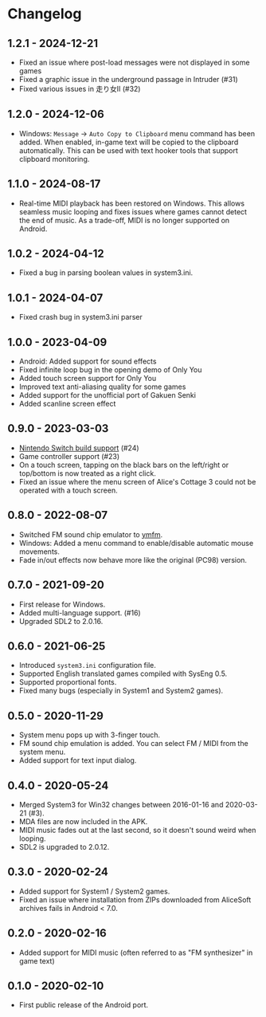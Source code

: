 # Changelog

## 1.2.1 - 2024-12-21
- Fixed an issue where post-load messages were not displayed in some games
- Fixed a graphic issue in the underground passage in Intruder (#31)
- Fixed various issues in 走り女II (#32)

## 1.2.0 - 2024-12-06
- Windows: `Message` -> `Auto Copy to Clipboard` menu command has been added.
  When enabled, in-game text will be copied to the clipboard automatically. This
  can be used with text hooker tools that support clipboard monitoring.

## 1.1.0 - 2024-08-17
- Real-time MIDI playback has been restored on Windows. This allows seamless
  music looping and fixes issues where games cannot detect the end of music.
  As a trade-off, MIDI is no longer supported on Android.

## 1.0.2 - 2024-04-12
- Fixed a bug in parsing boolean values in system3.ini.

## 1.0.1 - 2024-04-07
- Fixed crash bug in system3.ini parser

## 1.0.0 - 2023-04-09
- Android: Added support for sound effects
- Fixed infinite loop bug in the opening demo of Only You
- Added touch screen support for Only You
- Improved text anti-aliasing quality for some games
- Added support for the unofficial port of Gakuen Senki
- Added scanline screen effect

## 0.9.0 - 2023-03-03
- [Nintendo Switch build support](https://github.com/kichikuou/system3-sdl2/blob/v0.9.0/switch/README.md) (#24)
- Game controller support (#23)
- On a touch screen, tapping on the black bars on the left/right or top/bottom is now treated as a right click.
- Fixed an issue where the menu screen of Alice's Cottage 3 could not be operated with a touch screen.

## 0.8.0 - 2022-08-07
- Switched FM sound chip emulator to [ymfm](https://github.com/aaronsgiles/ymfm).
- Windows: Added a menu command to enable/disable automatic mouse movements.
- Fade in/out effects now behave more like the original (PC98) version.

## 0.7.0 - 2021-09-20
- First release for Windows.
- Added multi-language support. (#16)
- Upgraded SDL2 to 2.0.16.

## 0.6.0 - 2021-06-25
- Introduced `system3.ini` configuration file.
- Supported English translated games compiled with SysEng 0.5.
- Supported proportional fonts.
- Fixed many bugs (especially in System1 and System2 games).

## 0.5.0 - 2020-11-29
- System menu pops up with 3-finger touch.
- FM sound chip emulation is added. You can select FM / MIDI from the system menu.
- Added support for text input dialog.

## 0.4.0 - 2020-05-24
- Merged System3 for Win32 changes between 2016-01-16 and 2020-03-21 (#3).
- MDA files are now included in the APK.
- MIDI music fades out at the last second, so it doesn't sound weird when looping.
- SDL2 is upgraded to 2.0.12.

## 0.3.0 - 2020-02-24
- Added support for System1 / System2 games.
- Fixed an issue where installation from ZIPs downloaded from AliceSoft archives fails in Android < 7.0.

## 0.2.0 - 2020-02-16
- Added support for MIDI music (often referred to as "FM synthesizer" in game text)

## 0.1.0 - 2020-02-10
- First public release of the Android port.
